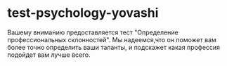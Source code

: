 # test-psychology-yovashi
Вашему вниманию предоставляется тест "Определение профессиональных склонностей". Мы надеемся,что он поможет вам более точно определить ваши таланты, и подскажет какая профессия подойдет вам лучше всего.
